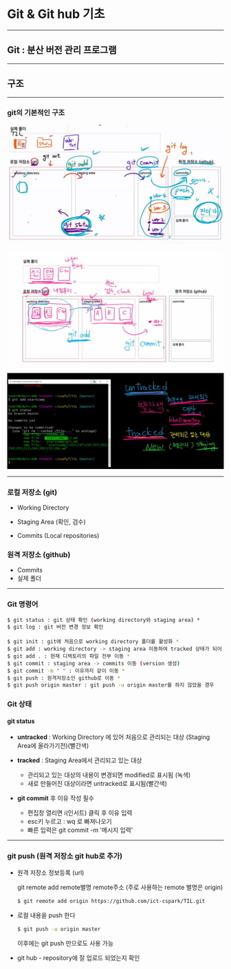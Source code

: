 # Git & Git hub 기초

---

## Git : 분산 버전 관리 프로그램

---

## 구조

---

### git의 기본적인 구조

![git](git.assets/git.png)

![git2](git.assets/git2.png)

![git3](git.assets/git3.png)

---

### 로컬 저장소 (git)

+ Working Directory 

+ Staging Area (확인, 검수)

+ Commits (Local repositories)

### 원격 저장소 (github) 

+ Commits
+ 실제 폴더 

---

### Git 명령어 

```bash
$ git status : git 상태 확인 (working directory와 staging area) *
$ git log : git 버전 변경 정보 확인

$ git init : git에 처음으로 working directory 폴더를 활성화 *
$ git add : working directory -> staging area 이동하여 tracked 상태가 되어 관리대상파일로 변경됨
$ git add . : 현재 디렉토리의 파일 전부 이동 *
$ git commit : staging area -> commits 이동 (version 생성)
$ git commit -m " " : 이유까지 같이 이동 *
$ git push : 원격저장소인 github로 이동 *
$ git push origin master : git push -u origin master를 하지 않았을 경우

```

### Git 상태

#### git status

+ **untracked** : Working Directory 에 있어 처음으로 관리되는 대상 (Staging Area에 올라가기전)(빨간색)

+ **tracked** : Staging Area에서 관리되고 있는 대상
  + 관리되고 있는 대상의 내용이 변경되면  modified로 표시됨 (녹색) 
  + 새로 만들어진 대상이라면 untracked로 표시됨(빨간색)
+ **git commit** 후 이유 작성 필수
  + 편집창 열리면 i(인서트) 클릭 후 이유 입력
  + esc키 누르고 : wq 로 빠져나오기
  + 빠른 입력은 git commit -m '메시지 입력'

---

### git push (원격 저장소 git hub로 추가)

* 원격 저장소 정보등록 (url)

  git remote add remote별명 remote주소  (주로 사용하는 remote 별명은 origin)

  ```bash
  $ git remote add origin https://github.com/ict-cspark/TIL.git
  ```

* 로컬 내용을 push 한다

  ```bash
  $ git push -u origin master
  ```

  이후에는 git push 만으로도 사용 가능

* git hub - repository에 잘 업로드 되었는지 확인